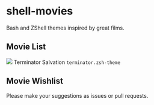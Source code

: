 shell-movies
============

Bash and ZShell themes inspired by great films.

## Movie List

![](http://i.imgur.com/Qz9xV.png)
Terminator Salvation `terminator.zsh-theme`

## Movie Wishlist

Please make your suggestions as issues or pull requests.
